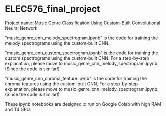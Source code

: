 # ELEC576_final_project
Project name: Music Genre Classification Using Custom-Built Convolutional Neural Network

"music_genre_cnn_melody_spectrogram.ipynb" is the code for training the melody spectrograms using the custom-built CNN.

"music_genre_cnn_custom_spectrogram.ipynb" is the code for training the custom spectrograms using the custom-built CNN. For a step-by-step explanation, please move to music_genre_cnn_melody_spectrogram.ipynb. (Since the code is similar!)

"music_genre_cnn_chroma_feature.ipynb" is the code for training the chroma features using the custom-built CNN. For a step-by-step explanation, please move to music_genre_cnn_melody_spectrogram.ipynb. (Since the code is similar!)

These ipynb notebooks are designed to run on Google Colab with high RAM and T4 GPU.
